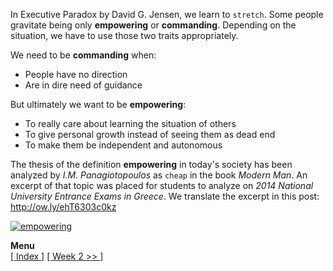 In Executive Paradox by David G. Jensen, we learn to `stretch`. Some people gravitate being only **empowering** or **commanding**. Depending on the situation, we have to use those two traits appropriately. 

We need to be **commanding** when:

* People have no direction 
* Are in dire need of guidance

But ultimately we want to be **empowering**: 

* To really care about learning the situation of others
* To give personal growth instead of seeing them as dead end 
* To make them be independent and autonomous

The thesis of the definition **empowering** in today's society has been analyzed by *I.M. Panagiotopoulos* as `cheap` in the book *Modern Man*. An excerpt of that topic was placed for students to analyze on *2014 National University Entrance Exams in Greece*. We translate the excerpt in this post: http://ow.ly/ehT6303c0kz

[![empowering](https://cloud.githubusercontent.com/assets/12673581/17838092/1bf83aa6-67f7-11e6-8d2b-b611bae253b2.png)](http://ow.ly/ehT6303c0kz)

**Menu**<br> [\[ Index \]](https://github.com/softdevlife/contributed_articles/blob/master/selfdevboostermentalmaptour/README.md) [\[ Week 2 >> \]](https://github.com/softdevlife/contributed_articles/blob/master/selfdevboostermentalmaptour/week2.md)
